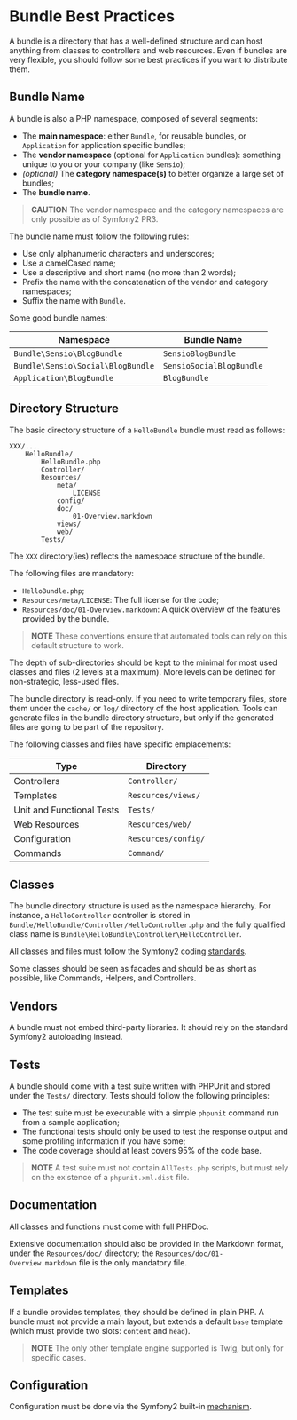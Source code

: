 Bundle Best Practices
=====================

A bundle is a directory that has a well-defined structure and can host
anything from classes to controllers and web resources. Even if bundles are
very flexible, you should follow some best practices if you want to distribute
them.

Bundle Name
-----------

A bundle is also a PHP namespace, composed of several segments:

  * The **main namespace**: either `Bundle`, for reusable bundles, or
    `Application` for application specific bundles;
  * The **vendor namespace** (optional for `Application` bundles): something
    unique to you or your company (like `Sensio`);
  * *(optional)* The **category namespace(s)** to better organize a large set of
    bundles;
  * The **bundle name**.

>**CAUTION**
>The vendor namespace and the category namespaces are only possible as of
>Symfony2 PR3.

The bundle name must follow the following rules:

  * Use only alphanumeric characters and underscores;
  * Use a camelCased name;
  * Use a descriptive and short name (no more than 2 words);
  * Prefix the name with the concatenation of the vendor and category
    namespaces;
  * Suffix the name with `Bundle`.

Some good bundle names:

 | Namespace                         | Bundle Name              |
 | --------------------------------- | ------------------------ |
 | `Bundle\Sensio\BlogBundle`        | `SensioBlogBundle`       |
 | `Bundle\Sensio\Social\BlogBundle` | `SensioSocialBlogBundle` |
 | `Application\BlogBundle`          | `BlogBundle`             |

Directory Structure
-------------------

The basic directory structure of a `HelloBundle` bundle must read as follows:

    XXX/...
        HelloBundle/
            HelloBundle.php
            Controller/
            Resources/
                meta/
                    LICENSE
                config/
                doc/
                    01-Overview.markdown
                views/
                web/
            Tests/

The `XXX` directory(ies) reflects the namespace structure of the bundle.

The following files are mandatory:

  * `HelloBundle.php`;
  * `Resources/meta/LICENSE`: The full license for the code;
  * `Resources/doc/01-Overview.markdown`: A quick overview of the features
    provided by the bundle.

>**NOTE**
>These conventions ensure that automated tools can rely on this default
>structure to work.

The depth of sub-directories should be kept to the minimal for most used
classes and files (2 levels at a maximum). More levels can be defined for
non-strategic, less-used files.

The bundle directory is read-only. If you need to write temporary files, store
them under the `cache/` or `log/` directory of the host application. Tools can
generate files in the bundle directory structure, but only if the generated
files are going to be part of the repository.

The following classes and files have specific emplacements:

  | Type                      | Directory           |
  | ------------------------- | ------------------- |
  | Controllers               | `Controller/`       |
  | Templates                 | `Resources/views/`  |
  | Unit and Functional Tests | `Tests/`            |
  | Web Resources             | `Resources/web/`    |
  | Configuration             | `Resources/config/` |
  | Commands                  | `Command/`          |

Classes
-------

The bundle directory structure is used as the namespace hierarchy. For
instance, a `HelloController` controller is stored in
`Bundle/HelloBundle/Controller/HelloController.php` and the fully qualified
class name is `Bundle\HelloBundle\Controller\HelloController`.

All classes and files must follow the Symfony2 coding [standards][1].

Some classes should be seen as facades and should be as short as possible,
like Commands, Helpers, and Controllers.

Vendors
-------

A bundle must not embed third-party libraries. It should rely on the standard
Symfony2 autoloading instead.

Tests
-----

A bundle should come with a test suite written with PHPUnit and stored under
the `Tests/` directory. Tests should follow the following principles:

  * The test suite must be executable with a simple `phpunit` command run from
    a sample application;
  * The functional tests should only be used to test the response output and
    some profiling information if you have some;
  * The code coverage should at least covers 95% of the code base.

>**NOTE**
>A test suite must not contain `AllTests.php` scripts, but must rely on the
>existence of a `phpunit.xml.dist` file.

Documentation
-------------

All classes and functions must come with full PHPDoc.

Extensive documentation should also be provided in the Markdown format, under
the `Resources/doc/` directory; the `Resources/doc/01-Overview.markdown` file
is the only mandatory file.

Templates
---------

If a bundle provides templates, they should be defined in plain PHP. A bundle
must not provide a main layout, but extends a default `base` template (which
must provide two slots: `content` and `head`).

>**NOTE**
>The only other template engine supported is Twig, but only for specific
>cases.

Configuration
-------------

Configuration must be done via the Symfony2 built-in [mechanism][2].

[1]: http://www.symfony-reloaded.org/contributing/Code/Standards
[2]: http://www.symfony-reloaded.org/guides/Bundles/Configuration

